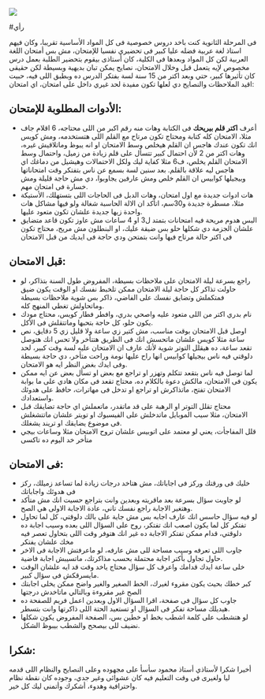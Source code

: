 ![](/public/de626991078186a2263ad442f91d0cb7021a9bd105d2d0c15e208985bf97f19f.jpg)

#رأي 

فى المرحلة الثانوية كنت باخد دروس خصوصية فى كل المواد الأساسية تقريبا، وكان فيهم استاذ لغة عربية فضله عليا كبير فى تحضيري نفسيا للإمتحان، مش بس أمتحان اللغة العربية لكن كل المواد وبعدها فى الكلية، كان أستاذى بيقوم بتحضير الطلبة بعمل درس مخصوص لإيه يتعمل قبل وخلال الامتحان، نصايح يمكن تبان بديهية وبسيطة لكن حقيقى كان تأثيرها كبير، حتي وبعد اكتر من 15 سنة لسة بفتكر الدرس ده وبطبق اللى فيه، حبيت اقيد الملاحظات والنصايح دي لعلها تكون مفيدة لحد غيري داخل على امتحان، اي امتحان: 

## الأدوات المطلوبة للإمتحان:

* أعرف **اكتر قلم بيريحك** فى الكتابة وهات منه رقم اكبر من اللى محتاجه، 6 اقلام جاف مثلا، الامتحان كله كتابة ومحتاج تكون مرتاح مع القلم اللى هتستخدمه، ومش كويس انك تكون عندك هاجس ان القلم هيخلص وسط الامتحان او انه يبوظ وماتلاقيش غيره، وهات اكتر من 2 لأن احتمال كبير تتسأل على قلم زيادة من زميل، واحتمال وسط الامتحان القلم يخلص، ف6 مثلا كفاية ليك ولكل الاحتمالات وهيشيل من دماغك اي هاجس ليه علاقة بالقلم. بعد سنين لسة بسمع عن ناس بتفتكر وقت امتحاناتها وبيجيلها كوابيس ان القلم خلص ومش عارفين يجاوبوا، دي مش حاجة قليلة ومش خسارة فى امتحان مهم. 
*  هات ادوات جديدة مع اول امتحان، وهات الدبل فى الحاجات اللى بتستهلك، الأستيكة مثلا، مسطرة جديدة و30سم، اتأكد ان الالة الحاسبة شغالة ولو فيها مشاكل هات واحدة زيها جديدة علشان تكون متعود عليها.
* البس هدوم مريحة فيه امتحانات بتمتد ل3 او 4 ساعات مش عاوز تكون قاعد متضايق علشان الجزمة دي شكلها حلو بس ضيقة عليك، او البنطلون مش مريح، محتاج تكون فى اكتر حالة مرتاح فيها وانت بتمتحن ودي حاجة فى ايديك من قبل الامتحان

## قبل الامتحان:

* راجع بسرعة ليلة الامتحان على ملاحظات بسيطة، المفروض طول السنة بتذاكر، لو حاولت تذاكر كل حاجة ليلة الامتحان ممكن تلخبط نفسك او الوقت يكون ضيق فمتكملش وتضايق نفسك على الفاضي، ذاكر بس شوية ملاحظات بسيطة وماتحاولش تغطي المنهج كله.
* نام بدري اكتر من اللى متعود عليه واصحي بدري، وافطر فطار كويس، محتاج مودك يكون حلو، كل حاجة بتحبها وماتتقلش فى الأكل.
* اوصل قبل الامتحان بوقت مناسب، مش كتير زي ساعة ولا قليل زي 5 دقايق، نص ساعة مثلا كويس علشان ماتحسش انك فى الطريق هتتأخر ولا تحس انك هتوصل تقعد ساعة، ده هيقلل التوتر شوية لأنك عارف ان الامتحان عليه لسة وقت كبير، لحد دلوقتي فيه ناس بيجيلها كوابيس انها راح عليها نومة وراحت متأخر، دي حاجة بسيطة وفى ايدك بغض النظر ايه هو الامتحان.
* لما توصل فيه ناس بتقعد تتكلم وتهزر او تراجع مع بعض او تسأل بعض عن ايه ممكن يكون فى الامتحان، مالكش دعوة بالكلام ده، محتاج تقعد فى مكان هادي على ما بوابة الامتحان تفتح، ماتذاكرش او تراجع او تدخل فى مهاترات، حافظ على هدوئك واستعدادك.
* محتاج تقلل التوتر او الرهبة على قد ماتقدر، ماتعملش اي حاجة تضايقك قبل الامتحان، مثلا سيب الموبايل ماتدخلش على الفيسبوك او تويتر علشان ماتتشغلش فى موضوع يضايقك او تريند يشغلك.
* قلل المفاجأت، يعني لو معتمد على اتوبيس علشان تروح الامتحان مثلا وساعات بيجي متأخر خد اليوم ده تاكسى

## فى الامتحان: 
* خليك فى ورقتك وركز فى اجاباتك، مش هتاخد درجات زيادة لما تساعد زميلك، ركز فى هدوئك واجاباتك
* لو جاوبت سؤال بسرعة بعد ماقريته وبعدين وانت بتراجع حسيت انك مش متأكد وهتغير الاجابة راجع نفسك تاني، عادة الاجابة الاولى هي الصح.
* لو فيه سؤال حاسس انك عارف اجابه بس مش جاية على بالك دلوقتي، كل لما تحاول تفتكر كل لما يكون اصعب انك تفتكر، روح على السؤال اللى بعده وسيب اجابة ده دلوقتي، قدام ممكن تفتكر الاجابة ده غير انك هتوفر وقت اللى بتحاول تعصر فيه مخك علشان يفتكر
* جاوب اللى تعرفه وسيب مساحة للى مش عارفه، لو ماعرفتش الاجابة فى الاخر حاول تجاول بأكتر اجابة محتملة بحسب مذاكرتك، ماتسيبش اجابة فاضية.
* خلى ساعة ايدك قدامك واعرف كل سؤال محتاج ياخد وقت قد ايه علشان الوقت مايسرقكش فى سؤال كبير.
* كبر خطك بحيث يكون مقروء لغيرك، الخط الصغير والغير واضح ممكن يخلى اجابتك الصح غير مقروءة وبالتالي ماتاخدش درجتها
* جاوب كل سؤال فى صفحة، اقرا السؤال الاول وبعدين اعمل فريم للصفحة ده هيديلك مساحة تفكر فى السؤال او تستعيد الحتة اللى ذاكرتها وانت بتسطر.
* لو هتشطب على كلمة اشطب بخط او خطين بس، الصفحة المفروض يكون شكلها نضيف للى بيصحح والشطب بيبوظ الشكل. 


## شكرا: 
أخيرا شكرا لأستاذي أستاذ محمود سأسأ على مجهوده وعلى النصايح والنظام اللى قدمه ليا ولغيرى فى وقت التعليم فيه كان عشوائى وغير جدي، وجوده كان نقطة نظام واحترافية وهدوء، أشكرك وأتمنى ليك كل خير.
